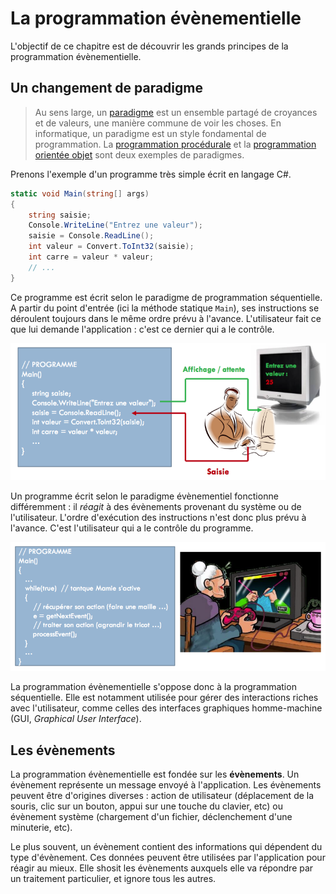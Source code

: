 # La programmation évènementielle

L'objectif de ce chapitre est de découvrir les grands principes de la programmation évènementielle.

## Un changement de paradigme

> Au sens large, un [paradigme](https://fr.wikipedia.org/wiki/Paradigme) est un ensemble partagé de croyances et de valeurs, une manière commune de voir les choses. En informatique, un paradigme est un style fondamental de programmation. La [programmation procédurale](https://fr.wikipedia.org/wiki/Programmation_proc%C3%A9durale) et la [programmation orientée objet](https://fr.wikipedia.org/wiki/Programmation_orient%C3%A9e_objet) sont deux exemples de paradigmes.

Prenons l'exemple d'un programme très simple écrit en langage C#.

```csharp
static void Main(string[] args)
{
    string saisie;
    Console.WriteLine("Entrez une valeur");
    saisie = Console.ReadLine();
    int valeur = Convert.ToInt32(saisie);
    int carre = valeur * valeur;
    // ...
}
```

Ce programme est écrit selon le paradigme de programmation séquentielle. A partir du point d'entrée (ici la méthode statique `Main`), ses instructions se déroulent toujours dans le même ordre prévu à l'avance. L'utilisateur fait ce que lui demande l'application : c'est ce dernier qui a le contrôle.

![](../images/prog-sequentielle.png)

Un programme écrit selon le paradigme évènementiel fonctionne différemment : il *réagit* à des évènements provenant du système ou de l'utilisateur. L'ordre d'exécution des instructions n'est donc plus prévu à l'avance. C'est l'utilisateur qui a le contrôle du programme.

![](../images/prog-evenementielle.png)

La programmation évènementielle s'oppose donc à la programmation séquentielle. Elle est notamment utilisée pour gérer des interactions riches avec l'utilisateur, comme celles des interfaces graphiques homme-machine (GUI, *Graphical User Interface*).

## Les évènements

La programmation évènementielle est fondée sur les **évènements**. Un évènement représente un message envoyé à l'application. Les évènements peuvent être d'origines diverses : action de utilisateur (déplacement de la souris, clic sur un bouton, appui sur une touche du clavier, etc) ou évènement système (chargement d'un fichier, déclenchement d'une minuterie, etc).

Le plus souvent, un évènement contient des informations qui dépendent du type d'évènement. Ces données peuvent être utilisées par l'application pour réagir au mieux. Elle shosit les évènements auxquels elle va répondre par un traitement particulier, et ignore tous les autres.